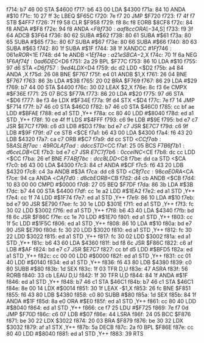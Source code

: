f714: b7 46 00        STA    $4600
f717: b6 43 00        LDA    $4300
f71a: 84 10           ANDA   #$10
f71c: 10 27 ff 3c     LBEQ   $F65C
f720: 7e f7 20        JMP    $F720
f723: f7 4f f7        STB    $4FF7
f726: 7f f9 58        CLR    $F958
f729: f8 8c f8        EORB   $8CF8
f72c: 84 f8           ANDA   #$F8
f72e: 94 f8           ANDA   <$F8
f730: aa f8 cc        ORA    [-$34,S]
f733: f9 3f 64        ADCB   $3F64
f736: 80 62           SUBA   #$62
f738: 80 61           SUBA   #$61
f73a: 80 65           SUBA   #$65
f73c: 80 67           SUBA   #$67
f73e: 80 66           SUBA   #$66
f740: 80 63           SUBA   #$63
f742: 80 1f           SUBA   #$1F
f744: 38 1f           XANDCC #$1F
f746: 06 1e           ROR    <$1E
f748: d4 1e           ANDB   <$1E
f74a: a2 1e           SBCA   -$2,X
f74c: 70 1f 6a        NEG    $1F6A
f74f: 0a d6           DEC    <$D6
f751: 2a 29           BPL    $F77C
f753: 86 10           LDA    #$10
f755: 97 d6           STA    <$D6
f757: 9e d4           LDX    <$D4
f759: dc d2           LDD    <$D2
f75b: a4 84           ANDA   ,X
f75d: 26 08           BNE    $F767
f75f: e4 01           ANDB   $1,X
f761: 26 04           BNE    $F767
f763: 86 3b           LDA    #$3B
f765: 20 02           BRA    $F769
f767: 86 29           LDA    #$29
f769: b7 44 00        STA    $4400
f76c: 30 02           LEAX   $2,X
f76e: 8c f3 6e        CMPX   #$F36E
f771: 25 07           BCS    $F77A
f773: 86 20           LDA    #$20
f775: 97 d6           STA    <$D6
f777: 8e f3 4e        LDX    #$F34E
f77a: 9f d4           STX    <$D4
f77c: 7e f7 14        JMP    $F714
f77f: b7 46 c0        STA    $46C0
f782: b7 46 c0        STA    $46C0
f785: cc bf ae        LDD    #$BFAE
f788: ed a1           STD    ,Y++
f78a: cc 80 40        LDD    #$8040
f78d: ed a1           STD    ,Y++
f78f: 10 ce 4f ff     LDS    #$4FFF
f793: c6 9e           LDB    #$9E
f795: bd e7 c7        JSR    $E7C7
f798: c6 d3           LDB    #$D3
f79a: bd e7 c7        JSR    $E7C7
f79d: c6 9f           LDB    #$9F
f79f: d7 ce           STB    <$CE
f7a1: b6 43 00        LDA    $4300
f7a4: f6 43 20        LDB    $4320
f7a7: ca c7           ORB    #$C7
f7a9: dd cc           STD    <$CC
f7ab: 58              ASLB
f7ac: 49              ROLA
f7ad: dd cc           STD    <$CC
f7af: 25 05           BCS    $F7B6
f7b1: d6 ce           LDB    <$CE
f7b3: bd e7 c7        JSR    $E7C7
f7b6: 0c ce           INC    <$CE
f7b8: dc cc           LDD    <$CC
f7ba: 26 ef           BNE    $F7AB
f7bc: dc c8           LDD    <$C8
f7be: dd ca           STD    <$CA
f7c0: b6 43 00        LDA    $4300
f7c3: 84 cf           ANDA   #$CF
f7c5: f6 43 20        LDB    $4320
f7c8: c4 3a           ANDB   #$3A
f7ca: dd c8           STD    <$C8
f7cc: 98 ca           EORA   <$CA
f7ce: 94 ca           ANDA   <$CA
f7d0: d8 cb           EORB   <$CB
f7d2: d4 cb           ANDB   <$CB
f7d4: 10 83 00 00     CMPD   #$0000
f7d8: 27 05           BEQ    $F7DF
f7da: 86 3b           LDA    #$3B
f7dc: b7 44 00        STA    $4400
f7df: cc 1e a2        LDD    #$1EA2
f7e2: ed a1           STD    ,Y++
f7e4: cc 1f 74        LDD    #$1F74
f7e7: ed a1           STD    ,Y++
f7e9: 86 10           LDA    #$10
f7eb: bd e7 90        JSR    $E790
f7ee: fc 30 1e        LDD    $301E
f7f1: ed a1           STD    ,Y++
f7f3: fc 30 02        LDD    $3002
f7f6: ed a1           STD    ,Y++
f7f8: b6 43 40        LDA    $4340
f7fb: bd f8 6c        JSR    $F86C
f7fe: cc 1e 70        LDD    #$1E70
f801: ed a1           STD    ,Y++
f803: cc 1f 5c        LDD    #$1F5C
f806: ed a1           STD    ,Y++
f808: 86 10           LDA    #$10
f80a: bd e7 90        JSR    $E790
f80d: fc 30 20        LDD    $3020
f810: ed a1           STD    ,Y++
f812: fc 30 22        LDD    $3022
f815: ed a1           STD    ,Y++
f817: fc 30 02        LDD    $3002
f81a: ed a1           STD    ,Y++
f81c: b6 43 60        LDA    $4360
f81f: bd f8 6c        JSR    $F86C
f822: c6 af           LDB    #$AF
f824: bd e7 c7        JSR    $E7C7
f827: cc bf d5        LDD    #$BFD5
f82a: ed a1           STD    ,Y++
f82c: cc 00 00        LDD    #$0000
f82f: ed a1           STD    ,Y++
f831: cc 01 40        LDD    #$0140
f834: ed a1           STD    ,Y++
f836: f6 43 80        LDB    $4380
f839: c0 80           SUBB   #$80
f83b: 1d              SEX
f83c: 1f 03           TFR    D,U
f83e: 47              ASRA
f83f: 56              RORB
f840: 33 cb           LEAU   D,U
f842: 1f 30           TFR    U,D
f844: 84 1f           ANDA   #$1F
f846: ed a1           STD    ,Y++
f848: b7 46 c1        STA    $46C1
f84b: b7 46 c1        STA    $46C1
f84e: 8e 00 14        LDX    #$0014
f851: 30 1f           LEAX   -$1,X
f853: 26 fc           BNE    $F851
f855: f6 43 80        LDB    $4380
f858: c0 80           SUBB   #$80
f85a: 1d              SEX
f85b: 84 1f           ANDA   #$1F
f85d: 8a e0           ORA    #$E0
f85f: ed a1           STD    ,Y++
f861: cc 80 40        LDD    #$8040
f864: ed a1           STD    ,Y++
f866: ce f7 25        LDU    #$F725
f869: 7e f7 0d        JMP    $F70D
f86c: c6 07           LDB    #$07
f86e: 44              LSRA
f86f: 24 05           BCC    $F876
f871: be 30 22        LDX    $3022
f874: 20 03           BRA    $F879
f876: be 30 32        LDX    $3032
f879: af a1           STX    ,Y++
f87b: 5a              DECB
f87c: 2a f0           BPL    $F86E
f87e: cc 80 40        LDD    #$8040
f881: ed a1           STD    ,Y++
f883: 39              RTS
